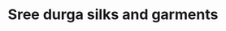 ---
title: "Sree durga silks and garments"
url: /kollam/sree-durga-silks-and-garments/
shop: Kleidung
---